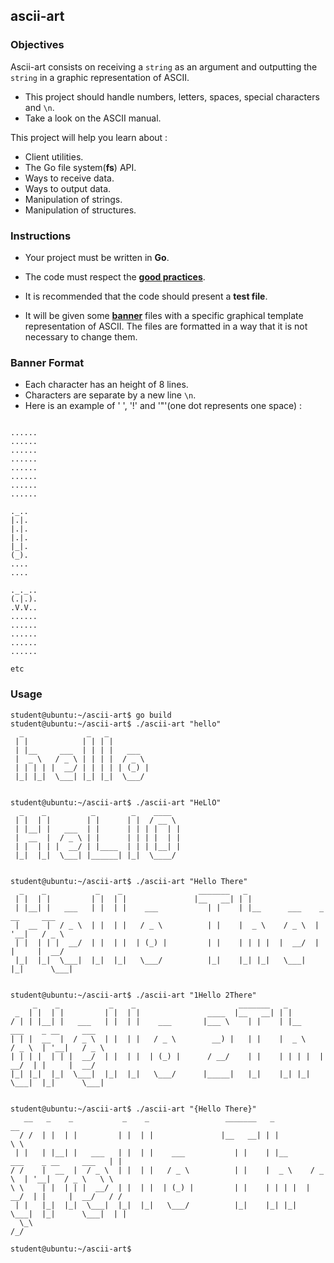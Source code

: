 ## ascii-art

### Objectives

Ascii-art consists on receiving a `string` as an argument and outputting the `string` in a graphic representation of ASCII.

- This project should handle numbers, letters, spaces, special characters and `\n`.
- Take a look on the ASCII manual.

This project will help you learn about :

- Client utilities.
- The Go file system(**fs**) API.
- Ways to receive data.
- Ways to output data.
- Manipulation of strings.
- Manipulation of structures.

### Instructions

- Your project must be written in **Go**.
- The code must respect the [**good practices**](https://public.01-edu.org/subjects/good-practices.en).
- It is recommended that the code should present a **test file**.

- It will be given some [**banner**](https://github.com/01-edu/public/blob/master/subjects/ascii-art) files with a specific graphical template representation of ASCII. The files are formatted in a way that it is not necessary to change them.

### Banner Format

- Each character has an height of 8 lines.
- Characters are separate by a new line `\n`.
- Here is an example of ' ', '!' and '"'(one dot represents one space) :

```console

......
......
......
......
......
......
......
......

._..
|.|.
|.|.
|.|.
|_|.
(_).
....
....

._._..
(.|.).
.V.V..
......
......
......
......
......

etc
```

### Usage

```console
student@ubuntu:~/ascii-art$ go build
student@ubuntu:~/ascii-art$ ./ascii-art "hello"
  _              _   _          
 | |            | | | |         
 | |__     ___  | | | |   ___   
 |  _ \   / _ \ | | | |  / _ \  
 | | | | |  __/ | | | | | (_) | 
 |_| |_|  \___| |_| |_|  \___/  
                                
                                
student@ubuntu:~/ascii-art$ ./ascii-art "HeLlO"
  _    _          _        _    ____   
 | |  | |        | |      | |  / __ \  
 | |__| |   ___  | |      | | | |  | | 
 |  __  |  / _ \ | |      | | | |  | | 
 | |  | | |  __/ | |____  | | | |__| | 
 |_|  |_|  \___| |______| |_|  \____/  
                                       
                                       
student@ubuntu:~/ascii-art$ ./ascii-art "Hello There"
  _    _           _    _                 _______   _                              
 | |  | |         | |  | |               |__   __| | |                             
 | |__| |   ___   | |  | |    ___           | |    | |__      ___    _ __     ___  
 |  __  |  / _ \  | |  | |   / _ \          | |    |  _ \    / _ \  | '__|   / _ \ 
 | |  | | |  __/  | |  | |  | (_) |         | |    | | | |  |  __/  | |     |  __/ 
 |_|  |_|  \___|  |_|  |_|   \___/          |_|    |_| |_|   \___|  |_|      \___| 
                                                                                   
                                                                                   
student@ubuntu:~/ascii-art$ ./ascii-art "1Hello 2There"
     _    _           _    _                       _______   _                              
 _  | |  | |         | |  | |               ____  |__   __| | |                             
/ | | |__| |   ___   | |  | |    ___       |___ \    | |    | |__      ___    _ __     ___  
| | |  __  |  / _ \  | |  | |   / _ \        __) |   | |    |  _ \    / _ \  | '__|   / _ \ 
| | | |  | | |  __/  | |  | |  | (_) |      / __/    | |    | | | |  |  __/  | |     |  __/ 
|_| |_|  |_|  \___|  |_|  |_|   \___/      |_____|   |_|    |_| |_|   \___|  |_|      \___| 
                                                                                            
                                                                                            
student@ubuntu:~/ascii-art$ ./ascii-art "{Hello There}"
   __   _    _           _    _                 _______   _                              __    
  / /  | |  | |         | |  | |               |__   __| | |                             \ \   
 | |   | |__| |   ___   | |  | |    ___           | |    | |__      ___    _ __     ___   | |  
/ /    |  __  |  / _ \  | |  | |   / _ \          | |    |  _ \    / _ \  | '__|   / _ \   \ \ 
\ \    | |  | | |  __/  | |  | |  | (_) |         | |    | | | |  |  __/  | |     |  __/   / / 
 | |   |_|  |_|  \___|  |_|  |_|   \___/          |_|    |_| |_|   \___|  |_|      \___|  | |  
  \_\                                                                                    /_/   
                                                                                               
student@ubuntu:~/ascii-art$
```
